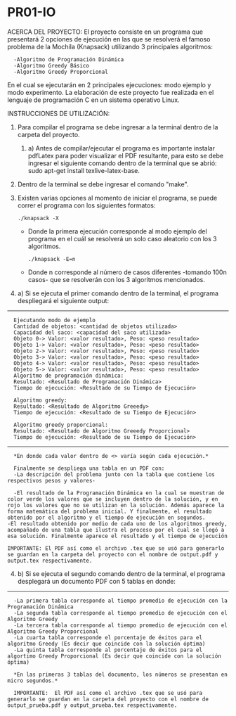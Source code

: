 # PR01-IO
ACERCA DEL PROYECTO:
El proyecto consiste en un programa que presentará 2 opciones de ejecución en las que se resolverá
el famoso problema de la Mochila (Knapsack) utilizando 3 principales algoritmos:

      -Algoritmo de Programación Dinámica
      -Algoritmo Greedy Básico
      -Algoritmo Greedy Proporcional

En el cual se ejecutarán en 2 principales ejecuciones: modo ejemplo y modo experimento.
La elaboración de este proyecto fue realizada en el lenguaje de programación C en un sistema operativo Linux.

INSTRUCCIONES DE UTILIZACIÓN:
1) Para compilar el programa se debe ingresar a la terminal dentro de la carpeta del proyecto. 
   1) a) Antes de compilar/ejecutar el programa es importante instalar pdfLatex para poder visualizar el PDF resultante,
         para esto se debe ingresar el siguiente comando dentro de la terminal que se abrió: sudo apt-get install texlive-latex-base.
2) Dentro de la terminal se debe ingresar el comando "make".
3) Existen varias opciones al momento de iniciar el programa, se puede correr el programa con los siguientes formatos: 

      `./knapsack -X`

   - Donde la primera ejecución corresponde al modo ejemplo del programa en el cuál se resolverá un solo caso aleatorio
   con los 3 algoritmos.

      `./knapsack -E=n`

   - Donde n corresponde al número de casos diferentes -tomando 100n casos- que se resolverán con los 3 algoritmos mencionados.

4) a) Si se ejecuta el primer comando dentro de la terminal, el programa despliegará el siguiente output:
------------
      Ejecutando modo de ejemplo
      Cantidad de objetos: <cantidad de objetos utilizada>
      Capacidad del saco: <capacidad del saco utilizada>
      Objeto 0-> Valor: <valor resultado>, Peso: <peso resultado>
      Objeto 1-> Valor: <valor resultado>, Peso: <peso resultado>
      Objeto 2-> Valor: <valor resultado>, Peso: <peso resultado>
      Objeto 3-> Valor: <valor resultado>, Peso: <peso resultado>
      Objeto 4-> Valor: <valor resultado>, Peso: <peso resultado>
      Objeto 5-> Valor: <valor resultado>, Peso: <peso resultado>
      Algoritmo de programación dinámica:
      Resultado: <Resultado de Programación Dinámica>
      Tiempo de ejecución: <Resultado de su Tiempo de Ejecución>

      Algoritmo greedy:
      Resultado: <Resultado de Algoritmo Greeedy>
      Tiempo de ejecución: <Resultado de su Tiempo de Ejecución>

      Algoritmo greedy proporcional:
      Resultado: <Resultado de Algoritmo Greeedy Proporcional>
      Tiempo de ejecución: <Resultado de su Tiempo de Ejecución>
------------
      *En donde cada valor dentro de <> varía según cada ejecución.*

      Finalmente se despliega una tabla en un PDF con:
      -La descripción del problema junto con la tabla que contiene los respectivos pesos y valores-
      
      -El resultado de la Programación Dinámica en la cual se muestran de color verde los valores que se incluyen dentro de la solución, y en rojo los valores que no se utilizan en la solución. Además aparece la forma matemática del problema inicial. Y finalmente, el resultado obtenido por el algoritmo y el tiempo de ejecución en segundos.
	-El resultado obtenido por medio de cada uno de los algoritmos greedy, acompañado de una tabla que ilustra el proceso por el cual se llegó a esa solución. Finalmente aparece el resultado y el tiempo de ejecución 

	IMPORTANTE: El PDF así como el archivo .tex que se usó para generarlo se guardan en la carpeta del proyecto con el nombre de output.pdf y output.tex respectivamente.

4) b) Si se ejecuta el segundo comando dentro de la terminal, el programa desplegará un documento PDF con 5 tablas en donde:
------------
      -La primera tabla corresponde al tiempo promedio de ejecución con la Programación Dinámica
      -La segunda tabla corresponde al tiempo promedio de ejecución con el Algoritmo Greedy
      -La tercera tabla corresponde al tiempo promedio de ejecución con el Algoritmo Greedy Proporcional
      -La cuarta tabla corresponde el porcentaje de éxitos para el algoritmo Greedy (Es decir que coincide con la solución óptima)
      -La quinta tabla corresponde al porcentaje de éxitos para el algortimo Greedy Proporcional (Es decir que coincide con la solución óptima)

      *En las primeras 3 tablas del documento, los números se presentan en micro segundos.*
      
      IMPORTANTE:  El PDF así como el archivo .tex que se usó para generarlo se guardan en la carpeta del proyecto con el nombre de output_prueba.pdf y output_prueba.tex respectivamente.

